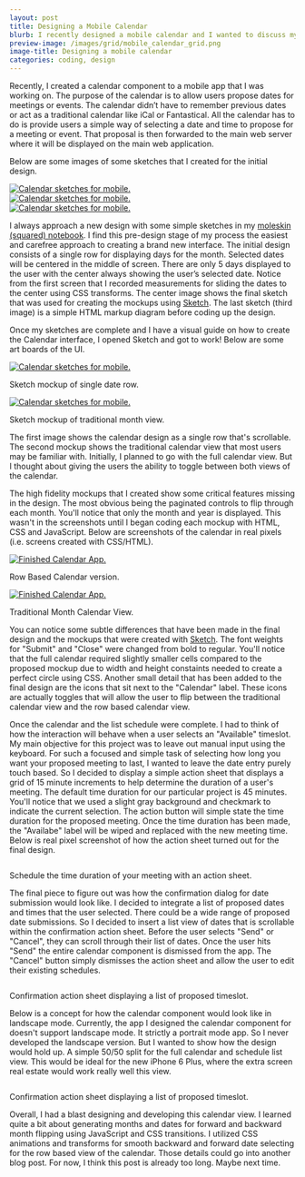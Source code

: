 ```yaml
---
layout: post
title: Designing a Mobile Calendar
blurb: I recently designed a mobile calendar and I wanted to discuss my thought process for my final design.
preview-image: /images/grid/mobile_calendar_grid.png
image-title: Designing a mobile calendar
categories: coding, design
---
```


Recently, I created a calendar component to a mobile app that I was working on. The purpose of the calendar is to allow users propose dates for meetings or events. The calendar didn’t have to remember previous dates or act as a traditional calendar like iCal or Fantastical.  All the calendar has to do is provide users a simple way of selecting a date and time to propose for a meeting or event.  That proposal is then forwarded to the main web server where it will be displayed on the main web application.

Below are some images of some sketches that I created for the initial design.

<div class="col3-img-container">
  <div class="col3-img">
    <a href="/images/posts/mobileCalendar/sketch_row_square.jpg" data-imagelightbox="b"><img src="/images/posts/mobileCalendar/sketch_row_square.jpg" title="Calendar sketches for mobile." alt="Calendar sketches for mobile."/></a>
  </div>

   <div class="col3-img">
    <a href="/images/posts/mobileCalendar/sketch_mock_cal.jpg" data-imagelightbox="b"><img src="/images/posts/mobileCalendar/sketch_mock_cal.jpg" title="Calendar sketches for mobile." alt="Calendar sketches for mobile."></a>
  </div>

  <div class="col3-img">
    <a href="/images/posts/mobileCalendar/sketch_markup_diagram.jpg" data-imagelightbox="b"><img src="/images/posts/mobileCalendar/sketch_markup_diagram.jpg" title="Calendar sketches for mobile." alt="Calendar sketches for mobile."/></a>
  </div>
</div>

I always approach a new design with some simple sketches in my [moleskin (squared) notebook](http://www.moleskine.com/us/collections/model/product/squared-notebook-pocket).  I find this pre-design stage of my process the easiest and carefree approach to creating a brand new interface.  The initial design consists of a single row for displaying days for the month.  Selected dates will be centered in the middle of screen. There are only 5 days displayed to the user with the center always showing the user’s selected date. Notice from the first screen that I recorded measurements for sliding the dates to the center using CSS transforms.  The center image shows the final sketch that was used for creating the mockups using [Sketch](http://bohemiancoding.com/sketch/). The last sketch (third image) is a simple HTML markup diagram before coding up the design.

Once my sketches are complete and I have a visual guide on how to create the Calendar interface, I opened Sketch and got to work!  Below are some art boards of the UI.

<div class="col2-img-container">
  <div class="col2-img">
    <a href="/images/posts/mobileCalendar/Row_Cal_Full.jpg" data-imagelightbox="b"><img src="/images/posts/mobileCalendar/Row_Cal_Thumb.png" title="Calendar sketches for mobile." alt="Calendar sketches for mobile."/></a>
    <p class="caption">Sketch mockup of single date row.</p>
  </div>
  <div class="col2-img">
    <a href="/images/posts/mobileCalendar/Full_Cal_Detail.jpg" data-imagelightbox="b"><img src="/images/posts/mobileCalendar/Full_Cal_Thumb.jpg" title="Calendar sketches for mobile." alt="Calendar sketches for mobile."/></a>
    <p class="caption">Sketch mockup of traditional month view.</p>
  </div>
</div>

The first image shows the calendar design as a single row that's scrollable.  The second mockup shows the traditional calendar view that most users may be familiar with. Initially, I planned to go with the full calendar view.  But I thought about giving the users the ability to toggle between both views of the calendar. 

The high fidelity mockups that I created show some critical features missing in the design.  The most obvious being the paginated controls to flip through each month.  You'll notice that only the month and year is displayed. This wasn't in the screenshots until I began coding each mockup with HTML, CSS and JavaScript.  Below are screenshots of the calendar in real pixels (i.e. screens created with CSS/HTML).

<div class="col2-img-container">
  <div class="col2-img">
    <a href="/images/posts/mobileCalendar/Row_Cal_Full_RP.jpg" data-imagelightbox="b"><img src="/images/posts/mobileCalendar/Row_Cal_Thumb_RP.jpg" title="Finished Calendar App." alt="Finished Calendar App."/></a>
    <p class="caption">Row Based Calendar version.</p>
  </div>
  <div class="col2-img">
    <a href="/images/posts/mobileCalendar/Cal_Trad_Detail_RP.jpg" data-imagelightbox="b"><img src="/images/posts/mobileCalendar/Cal_Trad_Thum_RP.jpg" title="Finished Calendar App." alt="Finished Calendar App."/></a>
    <p class="caption">Traditional Month Calendar View.</p>
  </div>
</div>

You can notice some subtle differences that have been made in the final design and the mockups that were created with [Sketch](http://bohemiancoding.com/sketch/).  The font weights for "Submit" and "Close" were changed from bold to regular.  You'll notice that the full calendar required slightly smaller cells compared to the proposed mockup due to width and height constaints needed to create a perfect circle using CSS.  Another small detail that has been added to the final design are the icons that sit next to the "Calendar" label.  These icons are actually toggles that will allow the user to flip between the traditional calendar view and the row based calendar view.

Once the calendar and the list schedule were complete.  I had to think of how the interaction will behave when a user selects an "Available" timeslot.  My main objective for this project was to leave out manual input using the keyboard.  For such a focused and simple task of selecting how long you want your proposed meeting to last, I wanted to leave the date entry purely touch based.  So I decided to display a simple action sheet that displays a grid of 15 minute increments to help determine the duration of a user's meeting.  The default time duration for our particular project is 45 minutes.  You'll notice that we used a slight gray background and checkmark to indicate the current selection.  The action button will simple state the time duration for the proposed meeting.  Once the time duration has been made, the "Availabe" label will be wiped and replaced with the new meeting time.  Below is real pixel screenshot of how the action sheet turned out for the final design.

<div class="post-image">
  <a href="/images/posts/mobileCalendar/schedule_modal_perspective_white.jpg" data-imagelightbox="b"><img src="/images/posts/mobileCalendar/schedule_modal_perspective.png" title="" alt=""/></a>
  <p class="caption">Schedule the time duration of your meeting with an action sheet.</p>
</div>

The final piece to figure out was how the confirmation dialog for date submission would look like.  I decided to integrate a list of proposed dates and times that the user selected.  There could be a wide range of proposed date submissions.  So I decided to insert a list view of dates that is scrollable within the confirmation action sheet.  Before the user selects "Send" or "Cancel", they can scroll through their list of dates.  Once the user hits "Send" the entire calendar component is dismissed from the app.  The "Cancel" button simply dismisses the action sheet and allow the user to edit their existing schedules.

<div class="post-image">
  <a href="/images/posts/mobileCalendar/send_request_action_sheet.jpg" data-imagelightbox="b"><img src="/images/posts/mobileCalendar/send_request_action_sheet.png" title="" alt=""/></a>
  <p class="caption">Confirmation action sheet displaying a list of proposed timeslot.</p>
</div>

Below is a concept for how the calendar component would look like in landscape mode.  Currently, the app I designed the calendar component for doesn't support landscape mode.  It strictly a portrait mode app.  So I never developed the landscape version.  But I wanted to show how the design would hold up.  A simple 50/50 split for the full calendar and schedule list view.  This would be ideal for the new iPhone 6 Plus, where the extra screen real estate would work really well this view.

<div class="post-image">
  <a href="/images/posts/mobileCalendar/landscape_iphone.png" data-imagelightbox="b"><img src="/images/posts/mobileCalendar/landscape_iphone.png" title="" alt=""/></a>
  <p class="caption">Confirmation action sheet displaying a list of proposed timeslot.</p>
</div>

Overall, I had a blast designing and developing this calendar view.  I learned quite a bit about generating months and dates for forward and backward month flipping using JavaScript and CSS transitions.  I utilized CSS animations and transforms for smooth backward and forward date selecting for the row based view of the calendar.  Those details could go into another blog post.  For now, I think this post is already too long.  Maybe next time.
